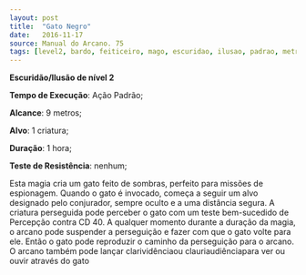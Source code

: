```yaml
---
layout: post
title:  "Gato Negro"
date:   2016-11-17
source: Manual do Arcano. 75
tags: [level2, bardo, feiticeiro, mago, escuridao, ilusao, padrao, metros, criatura, hora, nenhum]
---
```


**Escuridão/Ilusão de nível 2**

**Tempo de Execução**: Ação Padrão;

**Alcance**: 9 metros;

**Alvo**: 1 criatura;

**Duração**: 1 hora;

**Teste de Resistência**: nenhum;

Esta magia cria um gato feito de sombras, perfeito para missões de espionagem. 
Quando o gato é invocado, começa a seguir um alvo designado pelo conjurador, 
sempre oculto e a uma distância segura. A 
criatura perseguida pode perceber o gato 
com um teste bem-sucedido de Percepção 
contra CD 40. A qualquer momento durante a duração da magia, o arcano pode 
suspender a perseguição e fazer com que 
o gato volte para ele. Então o gato pode 
reproduzir o caminho da perseguição para 
o arcano. O arcano também pode lançar 
clarividênciaou clauriaudiênciapara ver 
ou ouvir através do gato